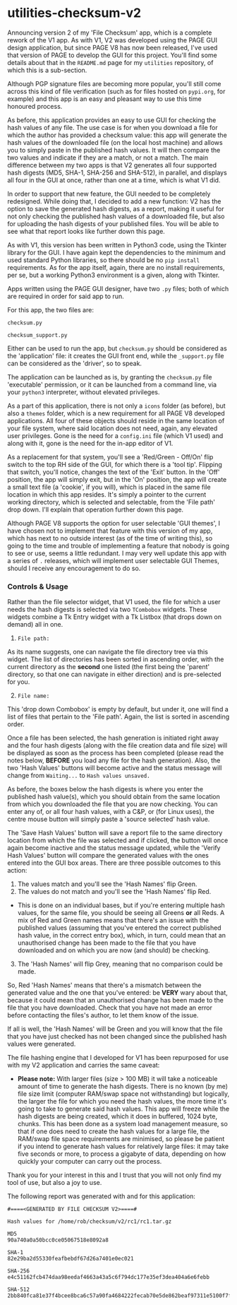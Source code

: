 # utilities-checksum-v2

Announcing version 2 of my 'File Checksum' app, which is a complete rework of the V1 app. As with V1, V2 was developed using the PAGE GUI design application, but since PAGE V8 has now been released, I've used that version of PAGE to develop the GUI for this project. You'll find some details about that in the `README.md` page for my `utilities` repository, of which this is a sub-section.

Although PGP signature files are becoming more popular, you'll still come across this kind of file verification (such as for files hosted on `pypi.org`, for example) and this app is an easy and pleasant way to use this time honoured process.

As before, this application provides an easy to use GUI for checking the hash values of any file. The use case is for when you download a file for which the author has provided a checksum value: this app will generate the hash values of the downloaded file (on the local host machine) and allows you to simply paste in the published hash values. It will then compare the two values and indicate if they are a match, or not a match. The main difference between my two apps is that V2 generates all four supported hash digests (MD5, SHA-1, SHA-256 and SHA-512), in parallel, and displays all four in the GUI at once, rather than one at a time, which is what V1 did.

In order to support that new feature, the GUI needed to be completely redesigned. While doing that, I decided to add a new function: V2 has the option to save the generated hash digests, as a report, making it useful for not only checking the published hash values of a downloaded file, but also for uploading the hash digests of your published files. You will be able to see what that report looks like further down this page.

As with V1, this version has been written in Python3 code, using the Tkinter library for the GUI. I have again kept the dependencies to the minimum and used standard Python libraries, so there should be no `pip install` requirements. As for the app itself, again, there are no install requirements, per se, but a working Python3 environment is a given, along with Tkinter.

Apps written using the PAGE GUI designer, have two `.py` files; both of which are required in order for said app to run.

For this app, the two files are:

`checksum.py`

`checksum_support.py`

Either can be used to run the app, but `checksum.py` should be considered as the 'application' file: it creates the GUI front end, while the `_support.py` file can be considered as the 'driver', so to speak.

The application can be launched as is, by granting the `checksum.py` file 'executable' permission, or it can be launched from a command line, via your `python3` interpreter, without elevated privileges.

As a part of this application, there is not only a `icons` folder (as before), but also a `themes` folder, which is a new requirement for all PAGE V8 developed applications. All four of these objects should reside in the same location of your file system, where said location does not need, again, any elevated user privileges. Gone is the need for a `config.ini` file (which V1 used) and along with it, gone is the need for the in-app editor of V1.

As a replacement for that system, you'll see a 'Red/Green - Off/On' flip switch to the top RH side of the GUI, for which there is a 'tool tip'. Flipping that switch, you'll notice, changes the text of the 'Exit' button. In the 'Off' position, the app will simply exit, but in the 'On' position, the app will create a small text file (a 'cookie', if you will), which is placed in the same file location in which this app resides. It's simply a pointer to the current working directory, which is selected and selectable, from the 'File path' drop down. I'll explain that operation further down this page.

Although PAGE V8 supports the option for user selectable 'GUI themes', I have chosen not to implement that feature with this version of my app, which has next to no outside interest (as of the time of writing this), so going to the time and trouble of implementing a feature that nobody is going to see or use, seems a little redundant. I may very well update this app with a series of `.` releases, which will implement user selectable GUI Themes, should I receive any encouragement to do so.

### Controls & Usage

Rather than the file selector widget, that V1 used, the file for which a user needs the hash digests is selected via two `TCombobox` widgets. These widgets combine a Tk Entry widget with a Tk Listbox (that drops down on demand) all in one.

1. `File path:`

As its name suggests, one can navigate the file directory tree via this widget. The list of directories has been sorted in ascending order, with the current directory as the **second** one listed (the first being the 'parent' directory, so that one can navigate in either direction) and is pre-selected for you.

2. `File name:`

This 'drop down Combobox' is empty by default, but under it, one will find a list of files that pertain to the 'File path'. Again, the list is sorted in ascending order.

Once a file has been selected, the hash generation is initiated right away and the four hash digests (along with the file creation data and file size) will be displayed as soon as the process has been completed (please read the notes below, **BEFORE** you load any file for the hash generation). Also, the two 'Hash Values' buttons will become active and the status message will change from `Waiting...` to `Hash values unsaved.`

As before, the boxes below the hash digests is where you enter the published hash value(s), which you should obtain from the same location from which you downloaded the file that you are now checking. You can enter any of, or all four hash values, with a C&P, or (for Linux uses), the centre mouse button will simply paste a 'source selected' hash value.

The 'Save Hash Values' button will save a report file to the same directory location from which the file was selected and if clicked, the button will once again become inactive and the status message updated, while the 'Verify Hash Values' button will compare the generated values with the ones entered into the GUI box areas. There are three possible outcomes to this action:

1. The values match and you'll see the 'Hash Names' flip Green.
2. The values do not match and you'll see the 'Hash Names' flip Red.
 - This is done on an individual bases, but if you're entering multiple hash values, for the same file, you should be seeing all Greens **or** all Reds. A mix of Red and Green names means that there's an issue with the published values (assuming that you've entered the correct published hash value, in the correct entry box), which, in turn, could mean that an unauthorised change has been made to the file that you have downloaded and on which you are now (and should) be checking.
3. The 'Hash Names' will flip Grey, meaning that no comparison could be made.

So, Red 'Hash Names' means that there's a mismatch between the generated value and the one that you've entered: be **VERY** wary about that, because it could mean that an unauthorised change has been made to the file that you have downloaded. Check that you have not made an error before contacting the files's author, to let them know of the issue.

If all is well, the 'Hash Names' will be Green and you will know that the file that you have just checked has not been changed since the published hash values were generated.

The file hashing engine that I developed for V1 has been repurposed for use with my V2 application and carries the same caveat:

 - **Please note:** With larger files (size > 100 MB) it will take a noticeable amount of time to generate the hash digests. There is no known (by me) file size limit (computer RAM/swap space not withstanding) but logically, the larger the file for which you need the hash values, the more time it's going to take to generate said hash values. This app will freeze while the hash digests are being created, which it does in buffered, 1024 byte, chunks. This has been done as a system load management measure, so that if one does need to create the hash values for a large file, the RAM/swap file space requirements are minimised, so please be patient if you intend to generate hash values for relatively large files: it may take five seconds or more, to process a gigabyte of data, depending on how quickly your computer can carry out the process.

Thank you for your interest in this and I trust that you will not only find my tool of use, but also a joy to use.

The following report was generated with and for this application:

```
#====<GENERATED BY FILE CHECKSUM V2>====#

Hash values for /home/rob/checksum/v2/rc1/rc1.tar.gz

MD5
90a740a0a50bcc0ce05067518e8092a8

SHA-1
82e29ba2d55330feafbebdf67d26a7401e0ec021

SHA-256
e4c51162fcb474daa98eedaf4663a43a5c6f794dc177e35ef3dea404a6e6febb

SHA-512
2bb840fca81e37f4bcee8bca6c57a90fa4684222fecab70e5de862beaf97311e5100f7f112adb7db2b5d75c61b86bfa0d4a795afca0ecd3215fc97484255a177
```

